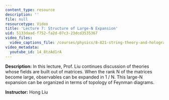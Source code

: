 ```yaml
---
content_type: resource
description: ''
file: null
resourcetype: Video
title: 'Lecture 7: Structure of Large-N Expansion'
uid: 5133daad-f752-fa2d-07c3-23dcd3535367
video_files:
  video_captions_file: /courses/physics/8-821-string-theory-and-holographic-duality-fall-2014/video-lectures/structure-of-large-n-expansion/14_8tzAd1rA.vtt
video_metadata:
  youtube_id: 14_8tzAd1rA
---
```


**Description:** In this lecture, Prof. Liu continues discussion of theories whose fields are built out of matrices. When the rank N of the matrices become large, observables can be expanded in 1 / N. This large-N expansion can be organized in terms of topology of Feynman diagrams.

**Instructor:** Hong Liu